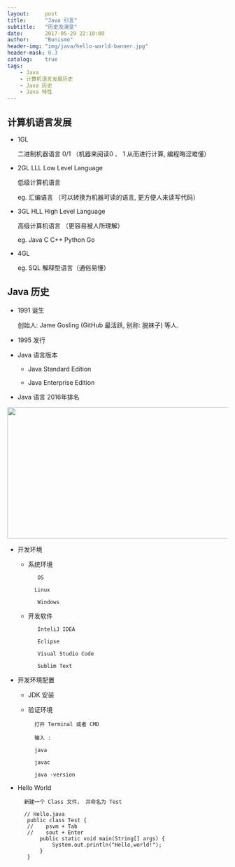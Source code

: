 ```yaml
---
layout:     post
title:      "Java 引言"
subtitle:   "历史及演变"
date:       2017-05-29 22:10:00
author:     "Bonismo"
header-img: "img/java/hello-world-banner.jpg"
header-mask: 0.3
catalog:    true
tags:
    - Java
    - 计算机语言发展历史
    - Java 历史
    - Java 特性
---
```


## 计算机语言发展

- 1GL

    二进制机器语言 0/1 （机器来阅读0 、 1 从而进行计算, 编程晦涩难懂）

- 2GL LLL Low Level Language

    低级计算机语言

    eg. 汇编语言 （可以转换为机器可读的语言, 更方便人来读写代码）

- 3GL HLL High Level Language

    高级计算机语言 （更容易被人所理解）

    eg. Java C C++ Python Go

- 4GL

    eg. SQL 解释型语言（通俗易懂）

## Java 历史

- 1991 诞生

    创始人:  Jame Gosling (GitHub 最活跃, 别称: 脱袜子) 等人.

- 1995 发行

- Java 语言版本

    - Java Standard Edition

    - Java Enterprise Edition

- Java 语言 2016年排名

<div>
    <img src="https://github.com/StayHungryStayFoolish/stayhungrystayfoolish.github.io/blob/master/img/ui/ui-design-5.jpg?raw=true" height="300" width="700" />
</div>

- 开发环境

    - 系统环境

             OS

            Linux

             Windows

    + 开发软件

             InteliJ IDEA

             Eclipse

             Visual Studio Code

             Sublim Text

- 开发环境配置

    - JDK 安装

    - 验证环境

            打开 Terminal 或者 CMD

            输入 :

            java

            javac

            java -version

- Hello World

        新建一个 Class 文件， 并命名为 Test

        // Hello.java
         public class Test {
         //    psvm + Tab
         //    sout + Enter
             public static void main(String[] args) {
                 System.out.println("Hello,world!");
             }
         }




